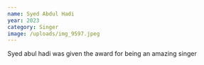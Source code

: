```yaml
---
name: Syed Abdul Hadi
year: 2023
category: Singer
image: /uploads/img_9597.jpeg
---
```

Syed abul hadi was given the award for being an amazing singer